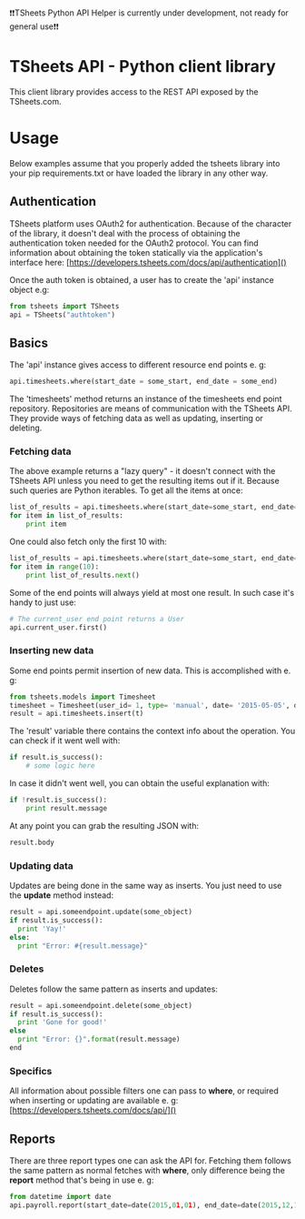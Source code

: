 :exclamation::exclamation:TSheets Python API Helper is currently under development, not ready for general use:exclamation::exclamation:

# TSheets API - Python client library

This client library provides access to the REST API exposed by the TSheets.com.

# Usage

Below examples assume that you properly added the tsheets library into your pip requirements.txt or have loaded the library in any other way.

## Authentication

TSheets platform uses OAuth2 for authentication. Because of the character of the library, it doesn't deal with the process of obtaining the authentication token needed for the OAuth2 protocol. You can find information about obtaining the token statically via the application's interface here: [https://developers.tsheets.com/docs/api/authentication]()

Once the auth token is obtained, a user has to create the 'api' instance object e.g:

```python
from tsheets import TSheets
api = TSheets("authtoken")
```

## Basics

The 'api' instance gives access to different resource end points e. g:

```python
api.timesheets.where(start_date = some_start, end_date = some_end)
```

The 'timesheets' method returns an instance of the timesheets end point repository. Repositories are means of communication with the TSheets API. They provide ways of fetching data as well as updating, inserting or deleting.

### Fetching data

The above example returns a "lazy query" - it doesn't connect with the TSheets API unless you need to get the resulting items out if it. Because such queries are Python iterables. To get all the items at once:

```python
list_of_results = api.timesheets.where(start_date=some_start, end_date=some_end).all()
for item in list_of_results:
    print item
```

One could also fetch only the first 10 with:

```python
list_of_results = api.timesheets.where(start_date=some_start, end_date=some_end)
for item in range(10):
    print list_of_results.next()
```

Some of the end points will always yield at most one result. In such case it's handy to just use:

```python
# The current_user end point returns a User
api.current_user.first()
```

### Inserting new data

Some end points permit insertion of new data. This is accomplished with e. g:

```python
from tsheets.models import Timesheet
timesheet = Timesheet(user_id= 1, type= 'manual', date= '2015-05-05', duration= 5500, jobcode_id=0)
result = api.timesheets.insert(t)
```


The 'result' variable there contains the context info about the operation. You can check if it went well with:

```python
if result.is_success():
    # some logic here
```

In case it didn't went well, you can obtain the useful explanation with:

```python
if !result.is_success():
    print result.message
```

At any point you can grab the resulting JSON with:

```python
result.body
```

### Updating data

Updates are being done in the same way as inserts. You just need to use the **update** method instead:

```python
result = api.someendpoint.update(some_object)
if result.is_success():
  print 'Yay!'
else:
  print "Error: #{result.message}"
```

### Deletes

Deletes follow the same pattern as inserts and updates:

```python
result = api.someendpoint.delete(some_object)
if result.is_success():
  print 'Gone for good!'
else
  print "Error: {}".format(result.message)
end
```

### Specifics

All information about possible filters one can pass to **where**, or required when inserting or updating are available e. g: [https://developers.tsheets.com/docs/api/]()

## Reports

There are three report types one can ask the API for. Fetching them follows the same pattern as normal fetches with **where**, only difference being the **report** method that's being in use e. g:

```python
from datetime import date
api.payroll.report(start_date=date(2015,01,01), end_date=date(2015,12,12)).first()
```
